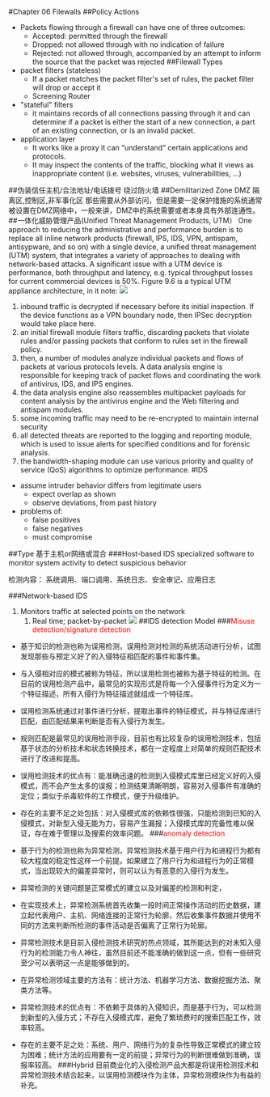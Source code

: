 #Chapter 06 Filewalls
##Policy Actions
- Packets flowing through a firewall can have one of three outcomes:
	-  Accepted: permitted through the firewall
	-  Dropped: not allowed through with no indication of failure
	-  Rejected: not allowed through, accompanied by an attempt to inform the source that the packet was rejected
##Filewall Types
- packet filters (stateless)
	- If a packet matches the packet filter's set of rules, the packet filter will drop or accept it
	- Screening Router
- "stateful" filters
	- it maintains records of all connections passing through it and can determine if a packet is either the start of a new connection, a part of an existing connection, or is an invalid packet. 
- application layer
	- It works like a proxy it can “understand” certain applications and protocols. 
	- It may inspect the contents of the traffic, blocking what it views as inappropriate content (i.e. websites, viruses, vulnerabilities, ...)

##伪装信任主机/合法地址/电话拨号 绕过防火墙
##Demilitarized Zone DMZ 隔离区,控制区,非军事化区
那些需要从外部访问，但是需要一定保护措施的系统通常被设置在DMZ网络中，一般来讲，DMZ中的系统需要或者本身具有外部连通性。
##一体化威胁管理产品(Unified Threat Management Products, UTM）
One approach to reducing the administrative and performance burden is to replace all inline network products (firewall, IPS, IDS, VPN, antispam, antisypware, and so on) with a single device, a unified threat management (UTM) system, that integrates a variety of approaches to dealing with network-based attacks. A significant issue with a UTM device is performance, both throughput and latency, e.g. typical throughput losses for current commercial devices is 50%. 
Figure 9.6 is a typical UTM appliance architecture, in it note:
![](http://i.imgur.com/FRbLd4l.png)

1. inbound traffic is decrypted if necessary before its initial inspection. If the device functions as a VPN boundary node, then IPSec decryption would take place here.
2. an initial firewall module filters traffic, discarding packets that violate rules and/or passing packets that conform to rules set in the firewall policy.
3. then, a number of modules analyze individual packets and flows of packets at various protocols levels. A data analysis engine is responsible for keeping track of packet flows and coordinating the work of antivirus, IDS, and IPS engines.
4. the data analysis engine also reassembles multipacket payloads for content analysis by the antivirus engine and the Web filtering and antispam modules.
5. some incoming traffic may need to be re-encrypted to maintain internal security 
6. all detected threats are reported to the logging and reporting module, which is used to issue alerts for specified conditions and for forensic analysis.
7. the bandwidth-shaping module can use various priority and quality of service (QoS) algorithms to optimize performance.
#IDS
- assume intruder behavior differs from legitimate users
	- expect overlap as shown
	- observe deviations, from past history
- problems of:
	- false positives
	- false negatives
	- must compromise

##Type
基于主机or网络或混合
###Host-based IDS
specialized software to monitor system activity to detect suspicious behavior

检测内容： 系统调用、端口调用、系统日志、安全审记、应用日志

###Network-based IDS
1. Monitors traffic at selected points on the network
	1. Real time; packet-by-packet
![](http://i.imgur.com/lvgiczj.png)
##IDS detection Model
###<font color = 'red'>Misuse detection/signature detection</font>
- 基于知识的检测也称为误用检测，误用检测对检测的系统活动进行分析，试图发现那些与预定义好了的入侵特征相匹配的事件和事件集。


- 与入侵相对应的模式被称为特征，所以误用检测也被称为基于特征的检测。在目前的误用检测产品中，最常见的实现形式是将每一个入侵事件行为定义为一个特征描述，所有入侵行为特征描述就组成一个特征库。


- 误用检测系统通过对事件进行分析，提取出事件的特征模式，并与特征库进行匹配，由匹配结果来判断是否有入侵行为发生。


- 规则匹配是最常见的误用检测手段，目前也有比较复杂的误用检测技术，包括基于状态的分析技术和状态转换技术，都在一定程度上对简单的规则匹配技术进行了改进和提高。


- 误用检测技术的优点有：能准确迅速的检测到入侵模式库里已经定义好的入侵模式，而不会产生太多的误报；检测结果清晰明朗，容易对入侵事件有准确的定位；类似于杀毒软件的工作模式，便于升级维护。


- 存在的主要不足之处包括：对入侵模式库的依赖性很强，只能检测到已知的入侵模式，对新型入侵无能为力，容易产生漏报；入侵模式库的完备性难以保证，存在难于管理以及搜索的效率问题。
###<font color='red'>anomaly detection</font>
- 基于行为的检测也称为异常检测，异常检测技术基于用户行为和进程行为都有较大程度的稳定性这样一个前提。如果建立了用户行为和进程行为的正常模式，当出现较大的偏差异常时，则可以认为有恶意的入侵行为发生。


- 异常检测的关键问题是正常模式的建立以及对偏差的检测和判定，


- 在实现技术上，异常检测系统首先收集一段时间正常操作活动的历史数据，建立起代表用户、主机、网络连接的正常行为轮廓，然后收集事件数据并使用不同的方法来判断所检测的事件活动是否偏离了正常行为轮廓。


- 异常检测技术是目前入侵检测技术研究的热点领域，其所能达到的对未知入侵行为的检测能力令人神往，虽然目前还不能准确的做到这一点，但有一些研究至少可以表明这一点是能够做到的。
- 在异常检测领域主要的方法有：统计方法、机器学习方法、数据挖掘方法、聚类方法等。


- 异常检测技术的优点有：不依赖于具体的入侵知识，而是基于行为，可以检测到新型的入侵方式；不存在入侵模式库，避免了繁琐费时的搜索匹配工作，效率较高。


- 存在的主要不足之处：系统、用户、网络行为的复杂性导致正常模式的建立较为困难；统计方法的应用要有一定的前提；异常行为的判断很难做到准确，误报率较高。
###Hybrid
目前商业化的入侵检测产品大都是将误用检测技术和异常检测技术结合起来，以误用检测模块作为主体，异常检测模块作为有益的补充。


